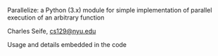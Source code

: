 Parallelize: a Python (3.x) module for simple implementation of parallel execution of an arbitrary function

Charles Seife, cs129@nyu.edu

Usage and details embedded in the code

